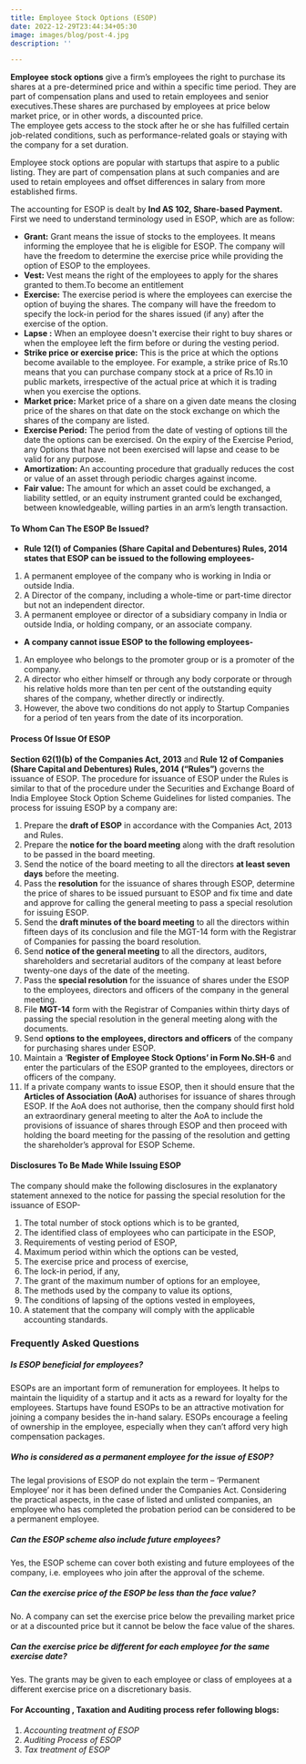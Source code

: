 ```yaml
---
title: Employee Stock Options (ESOP)
date: 2022-12-29T23:44:34+05:30
image: images/blog/post-4.jpg
description: ''

---
```

**Employee stock options** give a firm’s employees the right to purchase its shares at a pre-determined price and within a specific time period. They are part of compensation plans and used to retain employees and senior executives.These shares are purchased by employees at price below market price, or in other words, a discounted price.  
The employee gets access to the stock after he or she has fulfilled certain job-related conditions, such as performance-related goals or staying with the company for a set duration.

Employee stock options are popular with startups that aspire to a public listing. They are part of compensation plans at such companies and are used to retain employees and offset differences in salary from more established firms.

The accounting for ESOP is dealt by **Ind AS 102, Share-based Payment.** First we need to understand terminology used in ESOP, which are as follow:

* **Grant:** Grant means the issue of stocks to the employees. It means informing the employee that he is eligible for ESOP. The company will have the freedom to determine the exercise price while providing the option of ESOP to the employees.
* **Vest:** Vest means the right of the employees to apply for the shares granted to them.To become an entitlement
* **Exercise:** The exercise period is where the employees can exercise the option of buying the shares. The company will have the freedom to specify the lock-in period for the shares issued (if any) after the exercise of the option.
* **Lapse :** When an employee doesn't exercise their right to buy shares or when the employee left the firm before or during the vesting period.
* **Strike price or exercise price:** This is the price at which the options become available to the employee. For example, a strike price of Rs.10 means that you can purchase company stock at a price of Rs.10 in public markets, irrespective of the actual price at which it is trading when you exercise the options.
* **Market price:** Market price of a share on a given date means the closing price of the shares on that date on the stock exchange on which the shares of the company are listed.
* **Exercise Period:** The period from the date of vesting of options till the date the options can be exercised. On the expiry of the Exercise Period, any Options that have not been exercised will lapse and cease to be valid for any purpose.
* **Amortization:** An accounting procedure that gradually reduces the cost or value of an asset through periodic charges against income.
* **Fair value:** The amount for which an asset could be exchanged, a liability settled, or an equity instrument granted could be exchanged, between knowledgeable, willing parties in an arm’s length transaction.

#### To Whom Can The ESOP Be Issued?

* **Rule 12(1) of Companies (Share Capital and Debentures) Rules, 2014 states that ESOP can be issued to the following employees-**

1. A permanent employee of the company who is working in India or outside India.
2. A Director of the company, including a whole-time or part-time director but not an independent director.
3. A permanent employee or director of a subsidiary company in India or outside India, or holding company, or an associate company.

* **A company cannot issue ESOP to the following employees-**

1. An employee who belongs to the promoter group or is a promoter of the company.
2. A director who either himself or through any body corporate or through his relative holds more than ten per cent of the outstanding equity shares of the company, whether directly or indirectly.
3. However, the above two conditions do not apply to Startup Companies for a period of ten years from the date of its incorporation.

#### Process Of Issue Of ESOP

**Section 62(1)(b) of the Companies Act, 2013** and **Rule 12 of Companies (Share Capital and Debentures) Rules, 2014 (“Rules”)** governs the issuance of ESOP. The procedure for issuance of ESOP under the Rules is similar to that of the procedure under the Securities and Exchange Board of India Employee Stock Option Scheme Guidelines for listed companies. The process for issuing ESOP by a company are:

 1. Prepare the **draft of ESOP** in accordance with the Companies Act, 2013 and Rules.
 2. Prepare the **notice for the board meeting** along with the draft resolution to be passed in the board meeting.
 3. Send the notice of the board meeting to all the directors **at least seven days** before the meeting.
 4. Pass the **resolution** for the issuance of shares through ESOP, determine the price of shares to be issued pursuant to ESOP and fix time and date and approve for calling the general meeting to pass a special resolution for issuing ESOP.
 5. Send the **draft minutes of the board meeting** to all the directors within fifteen days of its conclusion and file the MGT-14 form with the Registrar of Companies for passing the board resolution.
 6. Send **notice of the general meeting** to all the directors, auditors, shareholders and secretarial auditors of the company at least before twenty-one days of the date of the meeting.
 7. Pass the **special resolution** for the issuance of shares under the ESOP to the employees, directors and officers of the company in the general meeting.
 8. File **MGT-14** form with the Registrar of Companies within thirty days of passing the special resolution in the general meeting along with the documents.
 9. Send **options to the employees, directors and officers** of the company for purchasing shares under ESOP.
10. Maintain a ‘**Register of Employee Stock Options’ in Form No.SH-6** and enter the particulars of the ESOP granted to the employees, directors or officers of the company.
11. If a private company wants to issue ESOP, then it should ensure that the **Articles of Association (AoA)** authorises for issuance of shares through ESOP. If the AoA does not authorise, then the company should first hold an extraordinary general meeting to alter the AoA to include the provisions of issuance of shares through ESOP and then proceed with holding the board meeting for the passing of the resolution and getting the shareholder’s approval for ESOP Scheme.

#### Disclosures To Be Made While Issuing ESOP

The company should make the following disclosures in the explanatory statement annexed to the notice for passing the special resolution for the issuance of ESOP-

 1. The total number of stock options which is to be granted,
 2. The identified class of employees who can participate in the ESOP,
 3. Requirements of vesting period of ESOP,
 4. Maximum period within which the options can be vested,
 5. The exercise price and process of exercise,
 6. The lock-in period, if any,
 7. The grant of the maximum number of options for an employee,
 8. The methods used by the company to value its options,
 9. The conditions of lapsing of the options vested in employees,
10. A statement that the company will comply with the applicable accounting standards.

### Frequently Asked Questions

##### Is ESOP beneficial for employees?

ESOPs are an important form of remuneration for employees. It helps to maintain the liquidity of a startup and it acts as a reward for loyalty for the employees. Startups have found ESOPs to be an attractive motivation for joining a company besides the in-hand salary. ESOPs encourage a feeling of ownership in the employee, especially when they can’t afford very high compensation packages.

##### Who is considered as a permanent employee for the issue of ESOP?

The legal provisions of ESOP do not explain the term – ‘Permanent Employee’ nor it has been defined under the Companies Act. Considering the practical aspects, in the case of listed and unlisted companies, an employee who has completed the probation period can be considered to be a permanent employee.

##### Can the ESOP scheme also include future employees?

Yes, the ESOP scheme can cover both existing and future employees of the company, i.e. employees who join after the approval of the scheme.

##### Can the exercise price of the ESOP be less than the face value?

No. A company can set the exercise price below the prevailing market price or at a discounted price but it cannot be below the face value of the shares.

##### Can the exercise price be different for each employee for the same exercise date?

Yes. The grants may be given to each employee or class of employees at a different exercise price on a discretionary basis.

#### For Accounting , Taxation and Auditing process refer following blogs:

1. _Accounting treatment of ESOP_
2. _Auditing Process of ESOP_
3. _Tax treatment of ESOP_